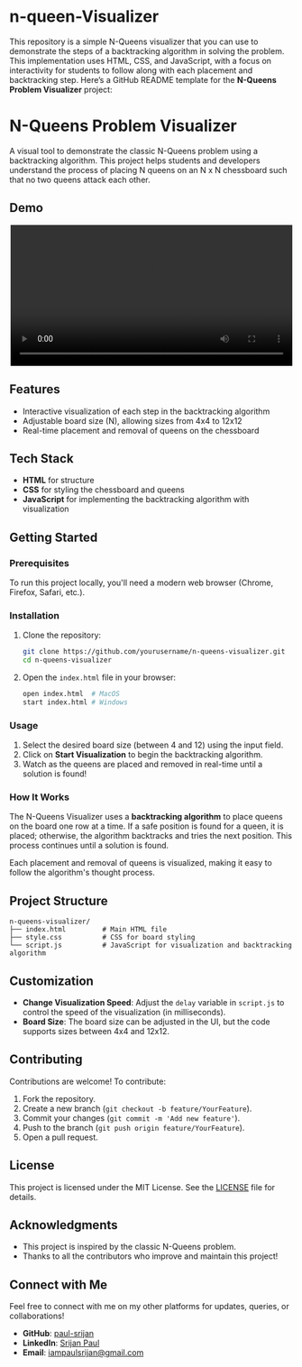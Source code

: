 # n-queen-Visualizer
This repository is a simple N-Queens visualizer that you can use to demonstrate the steps of a backtracking algorithm in solving the problem. This implementation uses HTML, CSS, and JavaScript, with a focus on interactivity for students to follow along with each placement and backtracking step.
Here’s a GitHub README template for the **N-Queens Problem Visualizer** project:


# N-Queens Problem Visualizer

A visual tool to demonstrate the classic N-Queens problem using a backtracking algorithm. This project helps students and developers understand the process of placing N queens on an N x N chessboard such that no two queens attack each other.

## Demo

<!-- ![N-Queens Demo](demo/demo.mp4) -->
<p align="center"> <video src="demo/demo.mp4" width="500px"> </video></p>

## Features

- Interactive visualization of each step in the backtracking algorithm
- Adjustable board size (N), allowing sizes from 4x4 to 12x12
- Real-time placement and removal of queens on the chessboard

## Tech Stack

- **HTML** for structure
- **CSS** for styling the chessboard and queens
- **JavaScript** for implementing the backtracking algorithm with visualization

## Getting Started

### Prerequisites

To run this project locally, you'll need a modern web browser (Chrome, Firefox, Safari, etc.).

### Installation

1. Clone the repository:
   ```bash
   git clone https://github.com/yourusername/n-queens-visualizer.git
   cd n-queens-visualizer
   ```

2. Open the `index.html` file in your browser:
   ```bash
   open index.html  # MacOS
   start index.html # Windows
   ```

### Usage

1. Select the desired board size (between 4 and 12) using the input field.
2. Click on **Start Visualization** to begin the backtracking algorithm.
3. Watch as the queens are placed and removed in real-time until a solution is found!

### How It Works

The N-Queens Visualizer uses a **backtracking algorithm** to place queens on the board one row at a time. If a safe position is found for a queen, it is placed; otherwise, the algorithm backtracks and tries the next position. This process continues until a solution is found.

Each placement and removal of queens is visualized, making it easy to follow the algorithm's thought process.

## Project Structure

```plaintext
n-queens-visualizer/
├── index.html         # Main HTML file
├── style.css          # CSS for board styling
└── script.js          # JavaScript for visualization and backtracking algorithm
```

## Customization

- **Change Visualization Speed**: Adjust the `delay` variable in `script.js` to control the speed of the visualization (in milliseconds).
- **Board Size**: The board size can be adjusted in the UI, but the code supports sizes between 4x4 and 12x12.

## Contributing

Contributions are welcome! To contribute:
1. Fork the repository.
2. Create a new branch (`git checkout -b feature/YourFeature`).
3. Commit your changes (`git commit -m 'Add new feature'`).
4. Push to the branch (`git push origin feature/YourFeature`).
5. Open a pull request.

## License

This project is licensed under the MIT License. See the [LICENSE](LICENSE) file for details.

## Acknowledgments

- This project is inspired by the classic N-Queens problem.
- Thanks to all the contributors who improve and maintain this project!

## Connect with Me

Feel free to connect with me on my other platforms for updates, queries, or collaborations!


- **GitHub**: [paul-srijan](https://github.com/paul-srijan)
- **LinkedIn**: [Srijan Paul](https://www.linkedin.com/in/srijan-paul-547354260/)
- **Email**: iampaulsrijan@gmail.com
```

